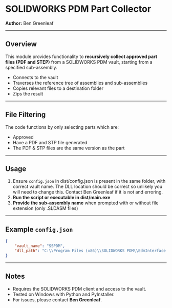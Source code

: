 # SOLIDWORKS PDM Part Collector

**Author:** Ben Greenleaf

---

## Overview

This module provides functionality to **recursively collect approved part files (PDF and STEP)** from a SOLIDWORKS PDM vault, starting from a specified sub-assembly.

- Connects to the vault
- Traverses the reference tree of assemblies and sub-assemblies
- Copies relevant files to a destination folder
- Zips the result

---

## File Filtering

The code functions by only selecting parts which are:
- Approved
- Have a PDF and STP file generated
- The PDF & STP files are the same version as the part

---

## Usage
1. Ensure `config.json` in dist/config.json is present in the same folder, with correct vault name. The DLL location should be correct so unlikely you will need to change this. Contact Ben Greenleaf if it is not and erroring.
2. **Run the script or executable in dist/main.exe**
3. **Provide the sub-assembly name** when prompted with or without file extension (only .SLDASM files)


---

## Example `config.json`

```json
{
    "vault_name": "SSPDM",
    "dll_path": "C:\\Program Files (x86)\\SOLIDWORKS PDM\\EdmInterface.dll"
}
```

---

## Notes

- Requires the SOLIDWORKS PDM client and access to the vault.
- Tested on Windows with Python and PyInstaller.
- For issues, please contact **Ben Greenleaf**.
